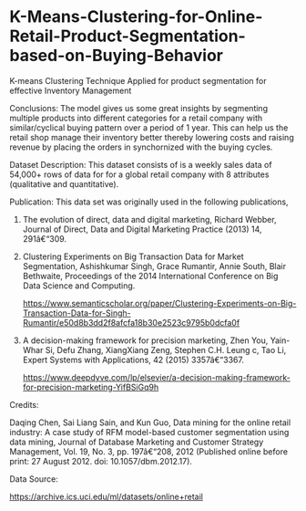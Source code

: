 # K-Means-Clustering-for-Online-Retail-Product-Segmentation-based-on-Buying-Behavior

K-means Clustering Technique Applied for product segmentation for effective Inventory Management

Conclusions: The model gives us some great insights by segmenting multiple products into different categories for a retail company with similar/cyclical buying pattern over a period of 1 year. This can help us the retail shop manage their inventory better thereby lowering costs and raising revenue by placing the orders in synchornized with the buying cycles.

Dataset Description: This dataset consists of is a weekly sales data of 54,000+ rows of data for for a global retail company with 8 attributes (qualitative and quantitative).

Publication: This data set was originally used in the following publications,

1. The evolution of direct, data and digital marketing, Richard Webber, Journal of Direct, Data and Digital Marketing Practice (2013) 14, 291â€“309.

2. Clustering Experiments on Big Transaction Data for Market Segmentation, Ashishkumar Singh, Grace Rumantir, Annie South, Blair Bethwaite, Proceedings of the 2014 International Conference on Big Data Science and Computing.

   https://www.semanticscholar.org/paper/Clustering-Experiments-on-Big-Transaction-Data-for-Singh-Rumantir/e50d8b3dd2f8afcfa18b30e2523c9795b0dcfa0f

3. A decision-making framework for precision marketing, Zhen You, Yain-Whar Si, Defu Zhang, XiangXiang Zeng, Stephen C.H. Leung c, Tao Li, Expert Systems with Applications, 42 (2015) 3357â€“3367.

    https://www.deepdyve.com/lp/elsevier/a-decision-making-framework-for-precision-marketing-YifBSiGq9h


Credits: 

Daqing Chen, Sai Liang Sain, and Kun Guo, Data mining for the online retail industry: A case study of RFM model-based customer segmentation using data mining, Journal of Database Marketing and Customer Strategy Management, Vol. 19, No. 3, pp. 197â€“208, 2012 (Published online before print: 27 August 2012. doi: 10.1057/dbm.2012.17).

Data Source: 

https://archive.ics.uci.edu/ml/datasets/online+retail
